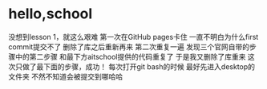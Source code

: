 # hello,school
没想到lesson 1，就这么艰难
第一次在GitHub pages卡住
一直不明白为什么first commit提交不了
删除了库之后重新再来
第二次重复一遍
发现三个官网自带的步骤中的第二步骤
和最下方aitschool提供的代码重复了
于是我又删除了库重来
这次只做了最下面的步骤，成功！
每次打开git bash的时候
最好先进入desktop的文件夹
不然不知道会被提交到哪哈哈